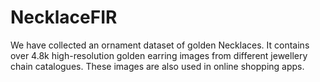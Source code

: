 # NecklaceFIR
 We have collected an ornament dataset of golden Necklaces. It contains over 4.8k high-resolution golden earring images from different jewellery chain catalogues. These images are also used in online shopping apps.
